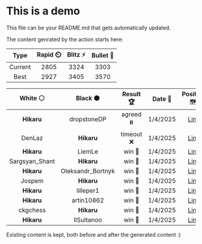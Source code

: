 # This is a demo

This file can be your README.md that gets automatically updated.

The content genrated by the action starts here:

<!--START_SECTION:chessStats-->
<!-- Automatically generated with https://github.com/Balastrong/chess-stats-action -->

| Type | Rapid ⏲️ | Blitz ⚡ | Bullet 🔫 |
|:---:|:---:|:---:|:---:|
| Current | 2805 | 3324 | 3303 |
| Best | 2927 | 3405 | 3570 |

| White ⚪ | Black ⚫ | Result 🏆 | Date 📅 | Position 🗺️ | Type 🕕 |
|:---:|:---:|:---:|:---:|:---:|:---:|
| **Hikaru** | dropstoneDP | agreed ⏸️ | 1/4/2025 | <a href="http://www.ee.unb.ca/cgi-bin/tervo/fen.pl?select=6k1/5pp1/5b1p/2Bp4/1P6/7P/1r3PP1/3R2K1 b - - 0 31">Link</a> | Blitz |
| DenLaz | **Hikaru** | timeout ❌ | 1/4/2025 | <a href="http://www.ee.unb.ca/cgi-bin/tervo/fen.pl?select=1r1r2k1/1q1P1pp1/4p2p/8/7P/6P1/1p1R1P2/1R1Q2K1 b - - 7 42">Link</a> | Blitz |
| **Hikaru** | LiemLe | win 🥇 | 1/4/2025 | <a href="http://www.ee.unb.ca/cgi-bin/tervo/fen.pl?select=3brk2/1p3p2/4q2R/p1p1p1PQ/P2pP3/3P4/1P3PK1/8 b - - 2 39">Link</a> | Blitz |
| Sargsyan_Shant | **Hikaru** | win 🥇 | 1/4/2025 | <a href="http://www.ee.unb.ca/cgi-bin/tervo/fen.pl?select=6k1/pp6/6pp/4Npb1/3pQ1K1/1P4P1/P7/5q2 w - f6 0 38">Link</a> | Blitz |
| **Hikaru** | Oleksandr_Bortnyk | win 🥇 | 1/4/2025 | <a href="http://www.ee.unb.ca/cgi-bin/tervo/fen.pl?select=1r3k2/2p4Q/n2p1q1p/2pP4/p1P2p2/P4P2/1P4R1/K6R b - - 3 43">Link</a> | Blitz |
| Jospem | **Hikaru** | win 🥇 | 1/4/2025 | <a href="http://www.ee.unb.ca/cgi-bin/tervo/fen.pl?select=8/8/8/8/4n3/5p2/3k1P1p/5K1N w - - 6 100">Link</a> | Blitz |
| **Hikaru** | lilleper1 | win 🥇 | 1/4/2025 | <a href="http://www.ee.unb.ca/cgi-bin/tervo/fen.pl?select=r3r1k1/p6p/2p1q1pb/8/2P5/1PQ2NPb/PB3P1P/3RR1K1 b - - 8 26">Link</a> | Blitz |
| **Hikaru** | artin10862 | win 🥇 | 1/4/2025 | <a href="http://www.ee.unb.ca/cgi-bin/tervo/fen.pl?select=6k1/R6p/4Npp1/8/1p1n1P2/4K1P1/P2r3P/8 b - - 5 62">Link</a> | Blitz |
| ckgchess | **Hikaru** | win 🥇 | 1/4/2025 | <a href="http://www.ee.unb.ca/cgi-bin/tervo/fen.pl?select=5rk1/p6p/2p3p1/2b2p2/2P1p3/2nP3P/3qRPP1/1Q3BK1 w - - 2 25">Link</a> | Blitz |
| **Hikaru** | IlSultanoo | win 🥇 | 1/4/2025 | <a href="http://www.ee.unb.ca/cgi-bin/tervo/fen.pl?select=5kb1/1R3p2/4N3/R4p1P/3rn2K/8/8/8 b - - 10 60">Link</a> | Blitz |

<!--END_SECTION:chessStats-->

Existing content is kept, both before and after the generated content :)
